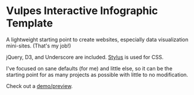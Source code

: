 # Vulpes Interactive Infographic Template

A lightweight starting point to create websites, especially data visualization mini-sites. (That's my job!)

jQuery, D3, and Underscore are included. [Stylus](http://learnboost.github.io/stylus/) is used for CSS.

I've focused on sane defaults (for me) and little else, so it can be the starting point for as many projects as possible with little to no modification.

Check out a [demo/preview](http://ejfox.github.com/Vulpes-Boilerplate/).
